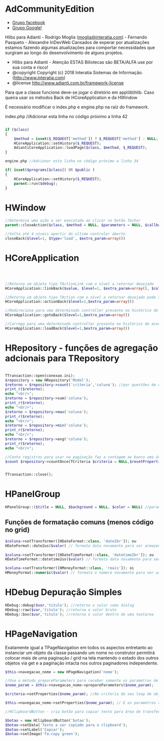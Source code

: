 # AdCommunityEdition
- [Grupo facebook](https://www.facebook.com/groups/adframework)
- [Grupo Google!](https://plus.google.com/communities/10142970538467959139)

Hlibs para Adianti - Rodrigo Moglia (moglia@interatia.com) - Fernando Pasqueto - Alexandre InDevWeb
Cansados de experar por atualizações estamos fazendo algumas atualizações para comportar necessidades
que surgiram ao longo do desenvolvimento de alguns projetos.

* Hlibs para Adianti - Atenção ESTAS Biliotecas são BETA/ALFA use por sua conta e risco!
* @copyright  Copyright (c) 2018 Interatia Sistemas de Informação. (http://www.interatia.com)
* @license    http://www.adianti.com.br/framework-license

Para que a classe funcione deve-se jogar o diretório em app\lib\hlib.
Caso queira usar os métodos Back de HCoreApplication e da HWindow

É necessário modificar o index.php e engine.php na raíz do framework.

index.php  //Adcionar esta linha no código próximo a linha 42

~~~ php

if ($class)
{
    $method = isset($_REQUEST['method']) ? $_REQUEST['method'] : NULL;
    HCoreApplication::setHistory($_REQUEST);
    AdiantiCoreApplication::loadPage($class, $method, $_REQUEST);
}

engine.php //Adcionar esta linha no código próximo a linha 34

if( isset($programs[$class]) OR $public )
{
    HCoreApplication::setHistory($_REQUEST); 
    parent::run($debug);
}

~~~

# HWindow

~~~ php
//Determina uma ação a ser executada ao clicar no botão fechar
parent::closeAction($class, $method = NULL, $parameters = NULL, $callback = NULL, $type='load')

//Volta até 4 níveis apartir do ultimo controler aberto
closeBack($level=1, $type='load', $extra_param=array())

~~~ 

# HCoreApplication

~~~ php



//Retorna um objeto tipo TActionLink com o nível a retornar desejado
HCoreApplication::linkBack($value, $level=1, $extra_param=array(), $color = null, $size = null, $decoration = null, $icon = null)

//Retorna um objeto tipo TAction com o nível a retornar desejado pode ser usado nos botões como action normal
HCoreApplication::actionBack($level=1,$extra_param=array())

//Redireciona para uma determinado controller presente no histórico de acordo com o elemento de nível informado até 4 níveis
HCoreApplication::gotoBack($level=1,$extra_param=array()) 

//Carrega para uma determinado controller presente no histórico de acordo com o elemento de nível informado até 4 níveis
HCoreApplication::loadBack($level=1,$extra_param=array()) 

~~~ 



# HRepository - funções de agregação adcionais para TRepository

~~~ php

TTransaction::open(conexao.ini);
$repository = new HRepository('Model');
$retorno = $repository->count('criteria','coluna'); //por questões de compatibilidade
print_r($retorno);
echo "<br/>";
$retorno = $repository->sum('coluna');
print_r($retorno);
echo "<br/>";
$retorno = $repository->max('coluna');
print_r($retorno);
echo "<br/>";
$retorno = $repository->min('coluna');
print_r($retorno);
echo "<br/>";
$retorno = $repository->avg('coluna');
print_r($retorno);
echo "<br/>";

//Conta registros para usar na paginação faz a contagem ao banco uma única vez. Diminuindo load de banco de dados.
$count $repository->countOnce(TCriteria $criteria = NULL,$resetProperties=TRUE,$expression='');


TTransaction::close();

~~~


# HPanelGroup

~~~ php
HPanelGroup::($title = NULL, $background = NULL, $color = NULL) //parametros de cor de fundo e fonte

~~~

## Funções de formatação comuns (menos código no grid)

~~~ php
$coluna->setTransformer([HDateFormat::class, 'date2br']); ou 
HDateFormat::date2us($valor) // formata data novamente para ser armazenada
 
$coluna->setTransformer([HDateTimeFormat::class, 'datetime2br']); ou 
HDateTimeFormat::datetime2us($valor) // formata data novamente para ser armazenada

$coluna->setTransformer([HMoneyFormat::class, 'reais']); oi
HMoneyFormat::numeric($valor) // formata o número novamente para ser armazenado

~~~


# HDebug Depuração Simples

~~~ php
HDebug::debug($var,'titulo'); //retorna o valor como dialog
HDebug::raw($var,'titulo'); //retorna o valor bruto
HDebug::box($var,'titulo'); //retorna o valor dentro de uma textarea

~~~


# HPageNavigation

Exatamente igual a TPageNavigation em todos os aspectos entretanto ao instanciar um objeto da classe passando um nome no construtor permitirá colocar mais de uma paginação / grid na tela
mantendo o estado dos outros objetos via get e a paginação intacta nos outros paginadores independente.

~~~ php
$this->navegacao_nome = new HPageNavigation('nome');

//Use o método prepareParameters para receber somente os parametros de seu grid específico
$nome_param = $this->navegacao_nome->prepareParameters($nome_param); 

$criteria->setProperties($nome_param); //No criteria de seu loop de objetos que alimenta o seu grid.

$this->navegacao_nome->setProperties($nome_param); // E os parametros referentes a paginação 

//HClipboardButton - cria botão para copiar texto para área de transferencia

$botao = new HClipboardButton('botao');
$botao->setData('Texto a ser copiado para o clipboard');
$botao->setLabel('Copiar');
$botao->setImage('fa:copy green');

~~~ 
